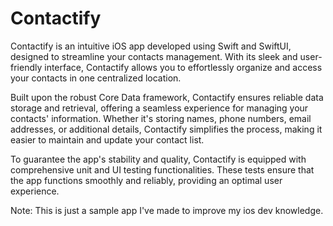 # Contactify
Contactify is an intuitive iOS app developed using Swift and SwiftUI, designed to streamline your contacts management. With its sleek and user-friendly interface, Contactify allows you to effortlessly organize and access your contacts in one centralized location.

Built upon the robust Core Data framework, Contactify ensures reliable data storage and retrieval, offering a seamless experience for managing your contacts' information. Whether it's storing names, phone numbers, email addresses, or additional details, Contactify simplifies the process, making it easier to maintain and update your contact list.

To guarantee the app's stability and quality, Contactify is equipped with comprehensive unit and UI testing functionalities. These tests ensure that the app functions smoothly and reliably, providing an optimal user experience.

Note: This is just a sample app I've made to improve my ios dev knowledge.
